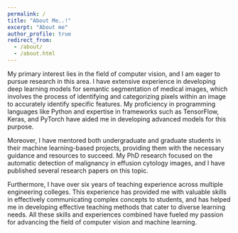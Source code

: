```yaml
---
permalink: /
title: "About Me..!"
excerpt: "About me"
author_profile: true
redirect_from: 
  - /about/
  - /about.html
---
```


My primary interest lies in the field of computer vision, and I am eager to pursue research in this area. I have extensive experience in developing deep learning models for semantic segmentation of medical images, which involves the process of identifying and categorizing pixels within an image to accurately identify specific features. My proficiency in programming languages like Python and expertise in frameworks such as TensorFlow, Keras, and PyTorch have aided me in developing advanced models for this purpose.

Moreover, I have mentored both undergraduate and graduate students in their machine learning-based projects, providing them with the necessary guidance and resources to succeed. My PhD research focused on the automatic detection of malignancy in effusion cytology images, and I have published several research papers on this topic.

Furthermore, I have over six years of teaching experience across multiple engineering colleges. This experience has provided me with valuable skills in effectively communicating complex concepts to students, and has helped me in developing effective teaching methods that cater to diverse learning needs. All these skills and experiences combined have fueled my passion for advancing the field of computer vision and machine learning.


